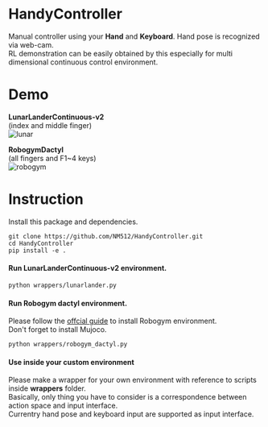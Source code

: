 # HandyController
Manual controller using your **Hand** and **Keyboard**. Hand pose is recognized via web-cam. \
RL demonstration can be easily obtained by this especially for multi dimensional continuous control environment.

# Demo
**LunarLanderContinuous-v2** \
(index and middle finger) \
![lunar](https://user-images.githubusercontent.com/70328564/212521612-68cd147c-7a7a-4131-b2c9-e821b8404d6c.gif)


**RobogymDactyl** \
(all fingers and F1~4 keys)\
![robogym](https://user-images.githubusercontent.com/70328564/212521615-abb8579a-b548-441e-92ec-716847ef88a2.gif)


# Instruction

Install this package and dependencies.
```
git clone https://github.com/NM512/HandyController.git
cd HandyController
pip install -e .
```

#### Run LunarLanderContinuous-v2 environment.
```
python wrappers/lunarlander.py
```

#### Run Robogym dactyl environment.
Please follow the [offcial guide](https://github.com/openai/robogym) to install Robogym environment.\
Don't forget to install Mujoco.
```
python wrappers/robogym_dactyl.py
```

#### Use inside your custom environment
Please make a wrapper for your own environment with reference to scripts inside **wrappers** folder. \
Basically, only thing you have to consider is a correspondence between action space and input interface. \
Currentry hand pose and keyboard input are supported as input interface.
